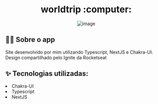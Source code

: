 
<h1 align='center'> worldtrip :computer:</h1>

<div align='center'>


![image](https://user-images.githubusercontent.com/82004348/135162122-c10dd05b-256d-499c-9ec1-423df3974745.png)

</div>


<h2 align='left'> 👨‍💻 Sobre o app </h2>
 <p> Site desenvolvido por mim utilizando Typescript, NextJS e Chakra-UI. Design compartilhado pelo Ignite da Rocketseat </p> 
  <h2 align="left"> ✨ Tecnologias utilizadas: </h2>
  <li> Chakra-UI </li>
  <li> Typescript </li>
  <li> NextJS </li>
  
